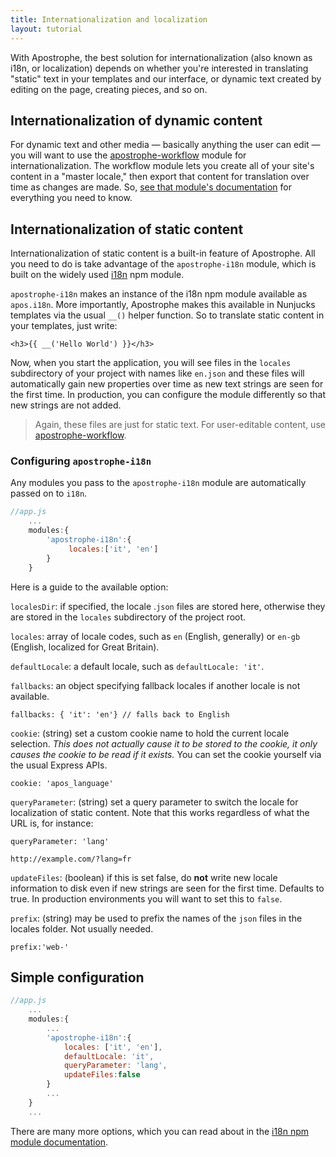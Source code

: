 ```yaml
---
title: Internationalization and localization
layout: tutorial
---
```


With Apostrophe, the best solution for internationalization (also known as i18n, or localization) depends on whether you're interested in translating "static" text in your templates and our interface, or dynamic text created by editing on the page, creating pieces, and so on.

## Internationalization of dynamic content

For dynamic text and other media — basically anything the user can edit — you will want to use the [apostrophe-workflow](https://npmjs.org/package/apostrophe-workflow) module for internationalization. The workflow module lets you create all of your site's content in a "master locale," then export that content for translation over time as changes are made. So, [see that module's documentation](https://npmjs.org/package/apostrophe-workflow) for everything you need to know.

## Internationalization of static content

Internationalization of static content is a built-in feature of Apostrophe. All you need to do is take advantage of the `apostrophe-i18n` module, which is built on the widely used [i18n](https://npmjs.org/package/i18n) npm module.

`apostrophe-i18n` makes an instance of the i18n npm module available as `apos.i18n`. More importantly, Apostrophe makes this available in Nunjucks templates via the usual `__()` helper function. So to translate static content in your templates, just write:

```markup
<h3>{{ __('Hello World') }}</h3>
```

Now, when you start the application, you will see files in the `locales` subdirectory of your project with names like `en.json` and these files will automatically gain new properties over time as new text strings are seen for the first time. In production, you can configure the module differently so that new strings are not added.

> Again, these files are just for static text. For user-editable content, use [apostrophe-workflow](https://npmjs.org/package/apostrophe-workflow).

### Configuring `apostrophe-i18n`

Any modules you pass to the `apostrophe-i18n` module are automatically passed on to `i18n`.

```javascript
//app.js
    ...
    modules:{
        'apostrophe-i18n':{
             locales:['it', 'en']
        }
    }
```

Here is a guide to the available option:

`localesDir`: if specified, the locale .`json` files are stored here, otherwise they are stored in the `locales` subdirectory of the project root.

`locales`: array of locale codes, such as `en` (English, generally) or `en-gb` (English, localized for Great Britain).

`defaultLocale`: a default locale, such as `defaultLocale: 'it'`.

`fallbacks`: an object specifying fallback locales if another locale is not available.

`fallbacks: { 'it': 'en'} // falls back to English`

`cookie`: (string) set a custom cookie name to hold the current locale selection. *This does not actually cause it to be stored to the cookie, it only causes the cookie to be read if it exists.* You can set the cookie yourself via the usual Express APIs.

`cookie: 'apos_language'`

`queryParameter`: (string) set a query parameter to switch the locale for localization of static content. Note that this works regardless of what the URL is, for instance:

`queryParameter: 'lang'`

`http://example.com/?lang=fr`

`updateFiles`: (boolean) if this is set false, do **not** write new locale information to disk even if new strings are seen for the first time. Defaults to true. In production environments you will want to set this to `false`.

`prefix`: (string) may be used to prefix the names of the `json` files in the locales folder. Not usually needed.

`prefix:'web-'`

## Simple configuration

```javascript
//app.js
    ...
    modules:{
        ...
        'apostrophe-i18n':{
            locales: ['it', 'en'],
            defaultLocale: 'it',
            queryParameter: 'lang',
            updateFiles:false
        }
        ...
    }
    ...
```

There are many more options, which you can read about in the [i18n npm module documentation](https://www.npmjs.com/package/i18n).
